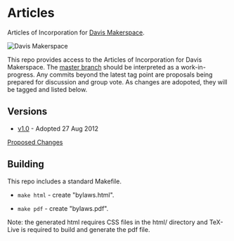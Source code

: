 # Articles #

Articles of Incorporation for [Davis Makerspace].

![Davis Makerspace](http://wiki.davismakerspace.org/img/logo.png)

This repo provides access to the Articles of Incorporation for Davis Makerspace.  The [master branch] should be interpreted as a work-in-progress.  Any commits beyond the latest tag point are proposals being prepared for discussion and group vote.  As changes are adopoted, they will be tagged and listed below.

## Versions ##

* [v1.0] - Adopted 27 Aug 2012

[Proposed Changes]

## Building ##

This repo includes a standard Makefile.

* `make html` - create "bylaws.html".

* `make pdf` - create "bylaws.pdf".

Note: the generated html requires CSS files in the html/ directory and TeX-Live is required to build and generate the pdf file.



[Davis Makerspace]: http://www.davismakerspace.org/
[Master Branch]:    https://github.com/DavisMakerspace/doc-articles/tree/master
[v1.0]:             https://github.com/DavisMakerspace/doc-articles/tree/v1.0
[Proposed Changes]: https://github.com/DavisMakerspace/doc-articles/compare/v1.0...master